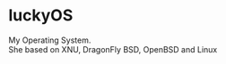# luckyOS
My Operating System.                                                  
She based on XNU, DragonFly BSD, OpenBSD and Linux

